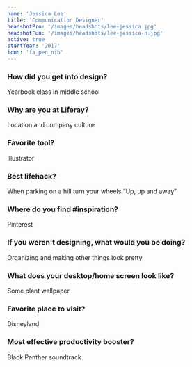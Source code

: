 ```yaml
---
name: 'Jessica Lee'
title: 'Communication Designer'
headshotPro: '/images/headshots/lee-jessica.jpg'
headshotFun: '/images/headshots/lee-jessica-h.jpg'
active: true
startYear: '2017'
icon: 'fa_pen_nib'
---
```


### How did you get into design?

Yearbook class in middle school

### Why are you at Liferay?

Location and company culture

### Favorite tool?

Illustrator

### Best lifehack?

When parking on a hill turn your wheels “Up, up and away”

### Where do you find #inspiration?

Pinterest

### If you weren't designing, what would you be doing?

Organizing and making other things look pretty

### What does your desktop/home screen look like?

Some plant wallpaper

### Favorite place to visit?

Disneyland

### Most effective productivity booster?

Black Panther soundtrack

